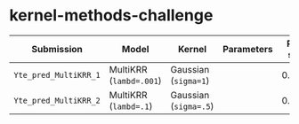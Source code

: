 # kernel-methods-challenge

| Submission            | Model                   | Kernel                | Parameters | Public score |
| --------------------- | ----------------------- | --------------------- | ---------- |:------------:|
| `Yte_pred_MultiKRR_1` | MultiKRR (`lambd=.001`) | Gaussian (`sigma=1`)  |            |   0.23300    |
| `Yte_pred_MultiKRR_2` | MultiKRR (`lambd=.1`)   | Gaussian (`sigma=.5`) |            |   0.11500    |
